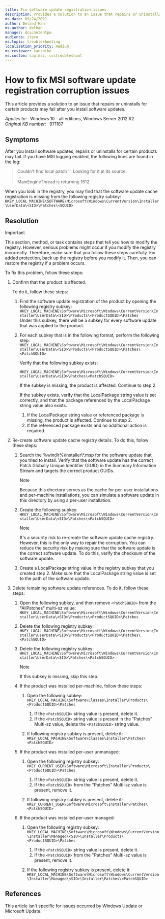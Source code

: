 ```yaml
---
title: Fix software update registration issues
description: Provides a solution to an issue that repairs or uninstalls for certain products may fail after you install software updates.
ms.date: 09/24/2021
author: Deland-Han
ms.author: delhan
manager: dcscontentpm
audience: itpro
ms.topic: troubleshooting
localization_priority: medium
ms.reviewer: kaushika
ms.custom: sap:msi, csstroubleshoot
---
```

# How to fix MSI software update registration corruption issues

This article provides a solution to an issue that repairs or uninstalls for certain products may fail after you install software updates.

_Applies to:_ &nbsp; Windows 10 - all editions, Windows Server 2012 R2  
_Original KB number:_ &nbsp; 971187

## Symptoms

After you install software updates, repairs or uninstalls for certain products may fail. If you have MSI logging enabled, the following lines are found in the log:

> Couldn't find local patch ''. Looking for it at its source.  
...  
MainEngineThread is returning 1612

When you look in the registry, you may find that the software update cache registration is missing from the following registry subkey:
    `HKEY_LOCAL_MACHINE\SOFTWARE\Microsoft\Windows\CurrentVersion\Installer\UserData\<SID>\Patches\<SQUID>`

## Resolution

> [!IMPORTANT]
> This section, method, or task contains steps that tell you how to modify the registry. However, serious problems might occur if you modify the registry incorrectly. Therefore, make sure that you follow these steps carefully. For added protection, back up the registry before you modify it. Then, you can restore the registry if a problem occurs.

To fix this problem, follow these steps:

1. Confirm that the product is affected.

    To do it, follow these steps:
      1. Find the software update registration of the product by opening the following registry subkey:
        `HKEY_LOCAL_MACHINE\Software\Microsoft\Windows\CurrentVersion\Installer\UserData\<SID>\Products\<ProductSQUID>\Patches`  
        Under this subkey, there will be a subkey for every software update that was applied to the product.
      2. For each subkey that is in the following format, perform the following step:
        `HKEY_LOCAL_MACHINE\Software\Microsoft\Windows\CurrentVersion\Installer\UserData\<SID>\Products\<ProductSQUID>\Patches\<PatchSQUID>`

         Verify that the following subkey exists:

         `HKEY_LOCAL_MACHINE\Software\Microsoft\Windows\CurrentVersion\Installer\UserData\<SID>\Patches\<PatchSQUID>`

         If the subkey is missing, the product is affected. Continue to step 2.

         If the subkey exists, verify that the LocalPackage string value is set correctly, and that the package referenced by the LocalPackage string value also exists.

         1. If the LocalPackage string value or referenced package is missing, the product is affected. Continue to step 2.
         2. If the referenced package exists and no additional action is required.
2. Re-create software update cache registry details. To do this, follow these steps:

    1. Search the %windir%\installer\\*.msp for the software update that you tried to install. Verify that the software update has the correct Patch Globally Unique Identifier (GUID) in the Summary Information Stream and targets the correct product GUIDs.
        > [!NOTE]
        > Because this directory serves as the cache for per-user installations and per-machine installations, you can simulate a software update in this directory by using a per-user installation.

    2. Create the following subkey:
        `HKEY_LOCAL_MACHINE\Software\Microsoft\Windows\CurrentVersion\Installer\UserData\<SID>\Patches\<PatchSQUID>`

        > [!NOTE]
        > It's a security risk to re-create the software update cache registry. However, this is the only way to repair the corruption. You can reduce the security risk by making sure that the software update is the correct software update. To do this, verify the checksum of the software update.

    3. Create a LocalPackage string value in the registry subkey that you created step 2. Make sure that the LocalPackage string value is set to the path of the software update.

3. Delete remaining software update references. To do it, follow these steps:

    1. Open the following subkey, and then remove `<PatchSQUID>` from the "AllPatches" multi-sz value:
        `HKEY_LOCAL_MACHINE\Software\Microsoft\Windows\CurrentVersion\Installer\UserData\<SID>\Products\<ProductSQUID>\Patches`

    2. Delete the following registry subkey:
        `HKEY_LOCAL_MACHINE\Software\Microsoft\Windows\CurrentVersion\Installer\UserData\<SID>\Products\<ProductSQUID>\Patches\<PatchSQUID>`

    3. Delete the following registry subkey:
        `HKEY_LOCAL_MACHINE\Software\Microsoft\Windows\CurrentVersion\Installer\UserData\<SID>\Patches\<PatchSQUID>`

        > [!NOTE]
        > If this subkey is missing, skip this step.
    4. If the product was installed per-machine, follow these steps:
        1. Open the following subkey:
            `HKEY_LOCAL_MACHINE\Software\Classes\Installer\Products\<ProductSQUID>\Patches`

            1. If the `<PatchSQUID>` string value is present, delete it.
            2. If the `<PatchSQUID>` string value is present in the "Patches" Multi-sz value, delete the `<PatchSQUID>` string value.
        2. If following registry subkey is present, delete it:
            `HKEY_LOCAL_MACHINE\Software\Classes\Installer\Patches\<PatchSQUID>`

    5. If the product was installed per-user unmanaged:

        1. Open the following registry subkey:
            `HKEY_CURRENT_USER\Software\Microsoft\Installer\Products\<ProductSQUID>\Patches`

            1. If the `<PatchSQUID>` string value is present, delete it.
            2. If the `<PatchSQUID>` from the "Patches" Multi-sz value is present, remove it.
        2. If following registry subkey is present, delete it:
            `HKEY_CURRENT_USER\Software\Microsoft\Installer\Patches\<PatchSQUID>`

    6. If the product was installed per-user managed:

        1. Open the following registry subkey:
            `HKEY_LOCAL_MACHINE\Software\Microsoft\Windows\CurrentVersion\Installer\Managed\<SID>\Installer\Products\<ProductSQUID>\Patches`

            1. If the `<PatchSQUID>` string value is present, delete it.
            2. If the `<PatchSQUID>` from the "Patches" Multi-sz value is present, remove it.
        2. If the following registry subkey is present, delete it:
            `HKEY_LOCAL_MACHINE\Software\Microsoft\Windows\CurrentVersion\Installer\Managed\<SID>\Installer\Patches\<PatchSQUID>`

## References

This article isn't specific for issues occurred by Windows Update or Microsoft Update.
